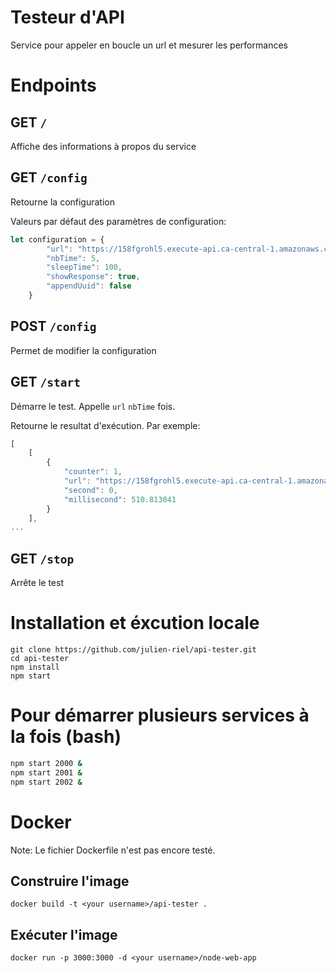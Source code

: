 # Testeur d'API

Service pour appeler en boucle un url et mesurer les performances

# Endpoints

## GET `/`
Affiche des informations à propos du service

## GET `/config`
Retourne la configuration

Valeurs par défaut des paramètres de configuration: 
```javascript
let configuration = {
        "url": "https://158fgrohl5.execute-api.ca-central-1.amazonaws.com/prod?string=radar",
        "nbTime": 5,
        "sleepTime": 100,
        "showResponse": true,
        "appendUuid": false
    }
```

## POST `/config`
Permet de modifier la configuration

## GET `/start`
Démarre le test. Appelle `url` `nbTime` fois. 

Retourne le resultat d'exécution. Par exemple:
```javascript
[
    [
        {
            "counter": 1,
            "url": "https://158fgrohl5.execute-api.ca-central-1.amazonaws.com/prod?string=laval",
            "second": 0,
            "millisecond": 510.813041
        }
    ],
...
```

## GET `/stop`
Arrête le test

# Installation et éxcution locale
```
git clone https://github.com/julien-riel/api-tester.git
cd api-tester
npm install
npm start
```

# Pour démarrer plusieurs services à la fois (bash)
```sh
npm start 2000 &
npm start 2001 &
npm start 2002 &
```

# Docker
Note: Le fichier Dockerfile n'est pas encore testé.

## Construire l'image 
```
docker build -t <your username>/api-tester .
```

## Exécuter l'image
```
docker run -p 3000:3000 -d <your username>/node-web-app
```
